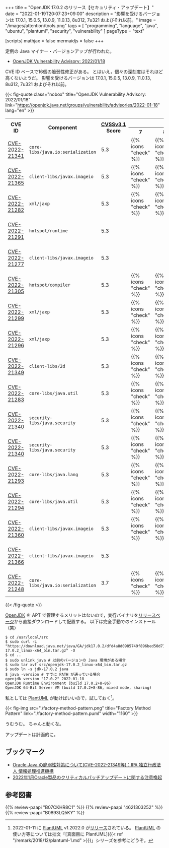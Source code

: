 +++
title = "OpenJDK 17.0.2 のリリース【セキュリティ・アップデート】"
date =  "2022-01-19T20:07:23+09:00"
description = "影響を受けるバージョンは 17.0.1, 15.0.5, 13.0.9, 11.0.13, 8u312, 7u321 およびそれ以前。"
image = "/images/attention/tools.png"
tags  = [ "programming", "language", "java", "ubuntu", "plantuml", "security", "vulnerability" ]
pageType = "text"

[scripts]
  mathjax = false
  mermaidjs = false
+++

定例の Java マイナー・バージョンアップが行われた。

- [OpenJDK Vulnerability Advisory: 2022/01/18](https://openjdk.java.net/groups/vulnerability/advisories/2022-01-18)

CVE ID ベースで16個の脆弱性修正がある。
とはいえ，個々の深刻度はそれほど高くないようだ。
影響を受けるバージョンは 17.0.1, 15.0.5, 13.0.9, 11.0.13, 8u312, 7u321 およびそれ以前。

{{< fig-quote class="nobox" title="OpenJDK Vulnerability Advisory: 2022/01/18" link="https://openjdk.java.net/groups/vulnerability/advisories/2022-01-18" lang="en" >}}
<table class="risk-matrix center smaller" summary="Risk matrix">
<tr>
<th rowspan="2">CVE ID</th>
<th rowspan="2">Component</th>
<th rowspan="2"><a href="https://www.first.org/cvss/">CVSSv3.1</a><br>Score</th>
<th colspan="6">Affects ...</th>
</tr>
<tr>
<th>7</th>
<th>8</th>
<th>11</th>
<th>13</th>
<th>15</th>
<th>17</th>
</tr>

<tr>
<td style="text-align:left;"><a href="https://nvd.nist.gov/vuln/detail/CVE-2022-21341">CVE-2022-21341</a></td>
<td style="text-align:left;"><code>core-libs/java.io:serialization</code></td>
<td>5.3</td>
<td>{{% icons "check" %}}</td>
<td>{{% icons "check" %}}</td>
<td>{{% icons "check" %}}</td>
<td>{{% icons "check" %}}</td>
<td>{{% icons "check" %}}</td>
<td>{{% icons "check" %}}</td>
</tr>

<tr>
<td style="text-align:left;"><a href="https://nvd.nist.gov/vuln/detail/CVE-2022-21365">CVE-2022-21365</a></td>
<td style="text-align:left;"><code>client-libs/javax.imageio</code></td>
<td>5.3</td>
<td>{{% icons "check" %}}</td>
<td>{{% icons "check" %}}</td>
<td>{{% icons "check" %}}</td>
<td>{{% icons "check" %}}</td>
<td>{{% icons "check" %}}</td>
<td>{{% icons "check" %}}</td>
</tr>

<tr>
<td style="text-align:left;"><a href="https://nvd.nist.gov/vuln/detail/CVE-2022-21282">CVE-2022-21282</a></td>
<td style="text-align:left;"><code>xml/jaxp</code></td>
<td>5.3</td>
<td>{{% icons "check" %}}</td>
<td>{{% icons "check" %}}</td>
<td>{{% icons "check" %}}</td>
<td>{{% icons "check" %}}</td>
<td>{{% icons "check" %}}</td>
<td>{{% icons "check" %}}</td>
</tr>

<tr>
<td style="text-align:left;"><a href="https://nvd.nist.gov/vuln/detail/CVE-2022-21291">CVE-2022-21291</a></td>
<td style="text-align:left;"><code>hotspot/runtime</code></td>
<td>5.3</td>
<td>&nbsp;</td>
<td>&nbsp;</td>
<td>{{% icons "check" %}}</td>
<td>{{% icons "check" %}}</td>
<td>{{% icons "check" %}}</td>
<td>{{% icons "check" %}}</td>
</tr>

<tr>
<td style="text-align:left;"><a href="https://nvd.nist.gov/vuln/detail/CVE-2022-21277">CVE-2022-21277</a></td>
<td style="text-align:left;"><code>client-libs/javax.imageio</code></td>
<td>5.3</td>
<td>&nbsp;</td>
<td>&nbsp;</td>
<td>{{% icons "check" %}}</td>
<td>{{% icons "check" %}}</td>
<td>{{% icons "check" %}}</td>
<td>{{% icons "check" %}}</td>
</tr>

<tr>
<td style="text-align:left;"><a href="https://nvd.nist.gov/vuln/detail/CVE-2022-21305">CVE-2022-21305</a></td>
<td style="text-align:left;"><code>hotspot/compiler</code></td>
<td>5.3</td>
<td>{{% icons "check" %}}</td>
<td>{{% icons "check" %}}</td>
<td>{{% icons "check" %}}</td>
<td>{{% icons "check" %}}</td>
<td>{{% icons "check" %}}</td>
<td>{{% icons "check" %}}</td>
</tr>

<tr>
<td style="text-align:left;"><a href="https://nvd.nist.gov/vuln/detail/CVE-2022-21299">CVE-2022-21299</a></td>
<td style="text-align:left;"><code>xml/jaxp</code></td>
<td>5.3</td>
<td>{{% icons "check" %}}</td>
<td>{{% icons "check" %}}</td>
<td>{{% icons "check" %}}</td>
<td>{{% icons "check" %}}</td>
<td>{{% icons "check" %}}</td>
<td>{{% icons "check" %}}</td>
</tr>

<tr>
<td style="text-align:left;"><a href="https://nvd.nist.gov/vuln/detail/CVE-2022-21296">CVE-2022-21296</a></td>
<td style="text-align:left;"><code>xml/jaxp</code></td>
<td>5.3</td>
<td>{{% icons "check" %}}</td>
<td>{{% icons "check" %}}</td>
<td>{{% icons "check" %}}</td>
<td>{{% icons "check" %}}</td>
<td>{{% icons "check" %}}</td>
<td>{{% icons "check" %}}</td>
</tr>

<tr>
<td style="text-align:left;"><a href="https://nvd.nist.gov/vuln/detail/CVE-2022-21349">CVE-2022-21349</a></td>
<td style="text-align:left;"><code>client-libs/2d</code></td>
<td>5.3</td>
<td>{{% icons "check" %}}</td>
<td>{{% icons "check" %}}</td>
<td>&nbsp;</td>
<td>&nbsp;</td>
<td>&nbsp;</td>
<td>&nbsp;</td>
</tr>

<tr>
<td style="text-align:left;"><a href="https://nvd.nist.gov/vuln/detail/CVE-2022-21283">CVE-2022-21283</a></td>
<td style="text-align:left;"><code>core-libs/java.util</code></td>
<td>5.3</td>
<td>{{% icons "check" %}}</td>
<td>{{% icons "check" %}}</td>
<td>{{% icons "check" %}}</td>
<td>{{% icons "check" %}}</td>
<td>{{% icons "check" %}}</td>
<td>{{% icons "check" %}}</td>
</tr>

<tr>
<td style="text-align:left;"><a href="https://nvd.nist.gov/vuln/detail/CVE-2022-21340">CVE-2022-21340</a></td>
<td style="text-align:left;"><code>security-libs/java.security</code></td>
<td>5.3</td>
<td>{{% icons "check" %}}</td>
<td>{{% icons "check" %}}</td>
<td>{{% icons "check" %}}</td>
<td>{{% icons "check" %}}</td>
<td>{{% icons "check" %}}</td>
<td>{{% icons "check" %}}</td>
</tr>

<tr>
<td style="text-align:left;"><a href="https://nvd.nist.gov/vuln/detail/CVE-2022-21340">CVE-2022-21340</a></td>
<td style="text-align:left;"><code>security-libs/java.security</code></td>
<td>5.3</td>
<td>{{% icons "check" %}}</td>
<td>{{% icons "check" %}}</td>
<td>{{% icons "check" %}}</td>
<td>{{% icons "check" %}}</td>
<td>{{% icons "check" %}}</td>
<td>{{% icons "check" %}}</td>
</tr>

<tr>
<td style="text-align:left;"><a href="https://nvd.nist.gov/vuln/detail/CVE-2022-21293">CVE-2022-21293</a></td>
<td style="text-align:left;"><code>core-libs/java.lang</code></td>
<td>5.3</td>
<td>{{% icons "check" %}}</td>
<td>{{% icons "check" %}}</td>
<td>{{% icons "check" %}}</td>
<td>{{% icons "check" %}}</td>
<td>{{% icons "check" %}}</td>
<td>{{% icons "check" %}}</td>
</tr>

<tr>
<td style="text-align:left;"><a href="https://nvd.nist.gov/vuln/detail/CVE-2022-21294">CVE-2022-21294</a></td>
<td style="text-align:left;"><code>core-libs/java.util</code></td>
<td>5.3</td>
<td>{{% icons "check" %}}</td>
<td>{{% icons "check" %}}</td>
<td>{{% icons "check" %}}</td>
<td>{{% icons "check" %}}</td>
<td>{{% icons "check" %}}</td>
<td>{{% icons "check" %}}</td>
</tr>

<tr>
<td style="text-align:left;"><a href="https://nvd.nist.gov/vuln/detail/CVE-2022-21360">CVE-2022-21360</a></td>
<td style="text-align:left;"><code>client-libs/javax.imageio</code></td>
<td>5.3</td>
<td>{{% icons "check" %}}</td>
<td>{{% icons "check" %}}</td>
<td>{{% icons "check" %}}</td>
<td>{{% icons "check" %}}</td>
<td>{{% icons "check" %}}</td>
<td>{{% icons "check" %}}</td>
</tr>

<tr>
<td style="text-align:left;"><a href="https://nvd.nist.gov/vuln/detail/CVE-2022-21366">CVE-2022-21366</a></td>
<td style="text-align:left;"><code>client-libs/javax.imageio</code></td>
<td>5.3</td>
<td>&nbsp;</td>
<td>&nbsp;</td>
<td>{{% icons "check" %}}</td>
<td>{{% icons "check" %}}</td>
<td>{{% icons "check" %}}</td>
<td>{{% icons "check" %}}</td>
</tr>

<tr>
<td style="text-align:left;"><a href="https://nvd.nist.gov/vuln/detail/CVE-2022-21248">CVE-2022-21248</a></td>
<td style="text-align:left;"><code>core-libs/java.io:serialization</code></td>
<td>3.7</td>
<td>{{% icons "check" %}}</td>
<td>{{% icons "check" %}}</td>
<td>{{% icons "check" %}}</td>
<td>{{% icons "check" %}}</td>
<td>{{% icons "check" %}}</td>
<td>{{% icons "check" %}}</td>
</tr>

</table>
{{< /fig-quote >}}

[OpenJDK] を APT で管理するメリットはないので，実行バイナリを[リリースページ](https://jdk.java.net/17/)から直接ダウンロードして配置する。
以下は完全手動でのインストール（笑）

```text
$ cd /usr/local/src
$ sudo curl -L "https://download.java.net/java/GA/jdk17.0.2/dfd4a8d0985749f896bed50d7138ee7f/8/GPL/openjdk-17.0.2_linux-x64_bin.tar.gz" -O
$ cd ..
$ sudo unlink java # 以前のバージョンの Java 環境がある場合
$ sudo tar xvf src/openjdk-17.0.2_linux-x64_bin.tar.gz
$ sudo ln -s jdk-17.0.2 java
$ java -version # すでに PATH が通っている場合
openjdk version "17.0.2" 2022-01-18
OpenJDK Runtime Environment (build 17.0.2+8-86)
OpenJDK 64-Bit Server VM (build 17.0.2+8-86, mixed mode, sharing)
```

私としては [PlantUML] が動けばいいので，試しておく[^puml1]。

[^puml1]: 2022-01-11 に [PlantUML] v1.2022.0 が[リリース](http://plantuml.com/changes)されている。 [PlantUML] の使い方等については拙文「[真面目に PlantUML]({{< ref "/remark/2018/12/plantuml-1.md" >}})」シリーズを参考にどうぞ。

{{< fig-img src="./factory-method-pattern.png" title="Factory Method Pattern" link="./factory-method-pattern.puml" width="1160" >}}

うむうむ。
ちゃんと動くな。

アップデートは計画的に。

## ブックマーク

- [Oracle Java の脆弱性対策について(CVE-2022-21349等)：IPA 独立行政法人 情報処理推進機構](https://www.ipa.go.jp/security/ciadr/vul/20220119-jre.html)
- [2022年1月Oracle製品のクリティカルパッチアップデートに関する注意喚起](https://www.jpcert.or.jp/at/2022/at220003.html)

[OpenJDK]: http://openjdk.java.net/
[Ubuntu]: https://www.ubuntu.com/ "The leading operating system for PCs, IoT devices, servers and the cloud | Ubuntu"
[PlantUML]: http://plantuml.com/ "Open-source tool that uses simple textual descriptions to draw UML diagrams."

## 参考図書

{{% review-paapi "B07CKHR8C1" %}} <!-- Spring Data JPAプログラミング入門 -->
{{% review-paapi "4621303252" %}} <!-- Effective Java 第3版 -->
{{% review-paapi "B0893LQ5KY" %}} <!-- Spring Boot 2 入門 -->

